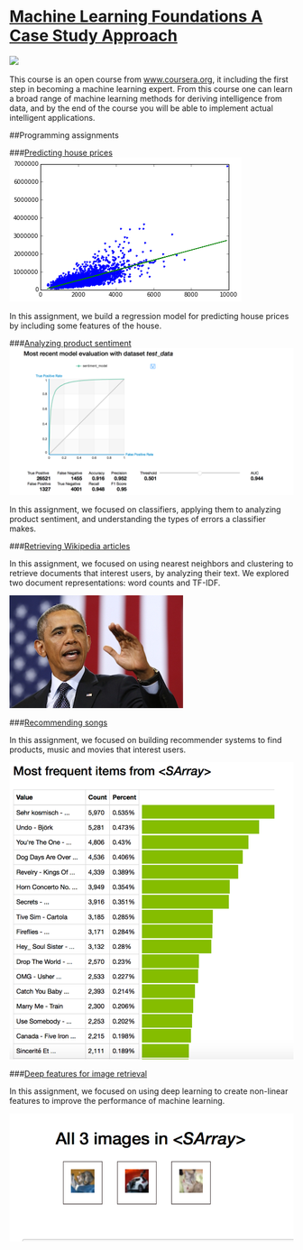 # <a href="https://www.coursera.org/learn/ml-foundations/home/welcome">Machine Learning Foundations A Case Study Approach</a>

<img src="https://d3njjcbhbojbot.cloudfront.net/api/utilities/v1/imageproxy/https://coursera-course-photos.s3.amazonaws.com/e4/3283d04d0111e5970145eef7ee0b59/gears-818461_1280.jpg?auto=format&dpr=2&w=100&h=100&fit=crop">

This course is an open course from <a href="www.coursera.org">www.coursera.org</a>, it including the first step in becoming a machine learning expert. From this course one can learn a broad range of machine learning methods for deriving intelligence from data, and by the end of the course you will be able to implement actual intelligent applications. 


##Programming assignments

###<a href="Predicting house prices.md">Predicting house prices</a>
<img src="data/images/output_16_1.png">

In this assignment, we build a regression model for predicting house prices by including some features of the house. 


###<a href="Analyzing product sentiment.md">Analyzing product sentiment</a>
<img src="data/images/evaluate_model_1.png">

In this assignment, we focused on classifiers, applying them to analyzing product sentiment, and understanding the types of errors a classifier makes.

###<a href="Document retrieval.md">Retrieving Wikipedia articles</a>

In this assignment, we focused on using nearest neighbors and clustering to retrieve documents that interest users, by analyzing their text. We explored two document representations: word counts and TF-IDF. 

<img src="data/images/obama1.jpg">

###<a href="Song Recommender.md">Recommending songs</a>

In this assignment, we focused on building recommender systems to find products, music and movies that interest users. 

<img src="data/images/song.png">

###<a href="Image Classification with Deep Features.md">Deep features for image retrieval</a>

In this assignment, we focused on using deep learning to create non-linear features to improve the performance of machine learning. 

<img src="data/images/image2.png">


